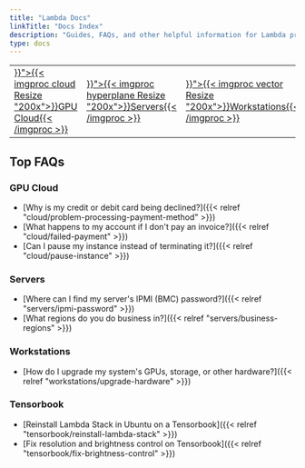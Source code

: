 ```yaml
---
title: "Lambda Docs"
linkTitle: "Docs Index"
description: "Guides, FAQs, and other helpful information for Lambda products including GPU Cloud, Echelon, Hyperplane, Scalar, Vector, and Tensorbook"
type: docs
---
```

<table>
  <tr>
    <td><a href="{{< relref "cloud" >}}">{{< imgproc cloud Resize "200x">}}GPU Cloud{{< /imgproc >}}</a></td>
    <td><a href="{{< relref "servers" >}}">{{< imgproc hyperplane Resize "200x">}}Servers{{< /imgproc >}}</a></td>
    <td><a href="{{< relref "workstations" >}}">{{< imgproc vector Resize "200x">}}Workstations{{< /imgproc >}}</a></td>
    <td><a href="{{< relref "tensorbook" >}}">{{< imgproc tensorbook Resize "200x">}}Tensorbook{{< /imgproc >}}</a></td>
  </tr>
</table>

## Top FAQs

### GPU Cloud

- [Why is my credit or debit card being declined?]({{< relref "cloud/problem-processing-payment-method" >}})
- [What happens to my account if I don't pay an invoice?]({{< relref "cloud/failed-payment" >}})
- [Can I pause my instance instead of terminating it?]({{< relref "cloud/pause-instance" >}})

### Servers

- [Where can I find my server's IPMI (BMC) password?]({{< relref "servers/ipmi-password" >}})
- [What regions do you do business in?]({{< relref "servers/business-regions" >}})

### Workstations

- [How do I upgrade my system's GPUs, storage, or other hardware?]({{< relref "workstations/upgrade-hardware" >}})

### Tensorbook

- [Reinstall Lambda Stack in Ubuntu on a Tensorbook]({{< relref "tensorbook/reinstall-lambda-stack" >}})
- [Fix resolution and brightness control on Tensorbook]({{< relref "tensorbook/fix-brightness-control" >}})
